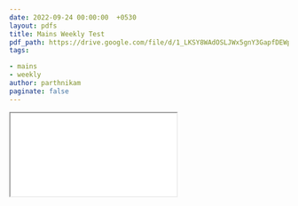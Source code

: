 ```yaml
---
date: 2022-09-24 00:00:00  +0530
layout: pdfs
title: Mains Weekly Test
pdf_path: https://drive.google.com/file/d/1_LKSY8WAdOSLJWx5gnY3GapfDEWp0CxB/preview?usp=sharing
tags: 

- mains
- weekly
author: parthnikam
paginate: false
---
```


<iframe class="embed-pdf" src="{{ page.pdf_path }}#toolbar=0" seamless="seamless" scrolling="no" style="overflow:hidden"></iframe>
